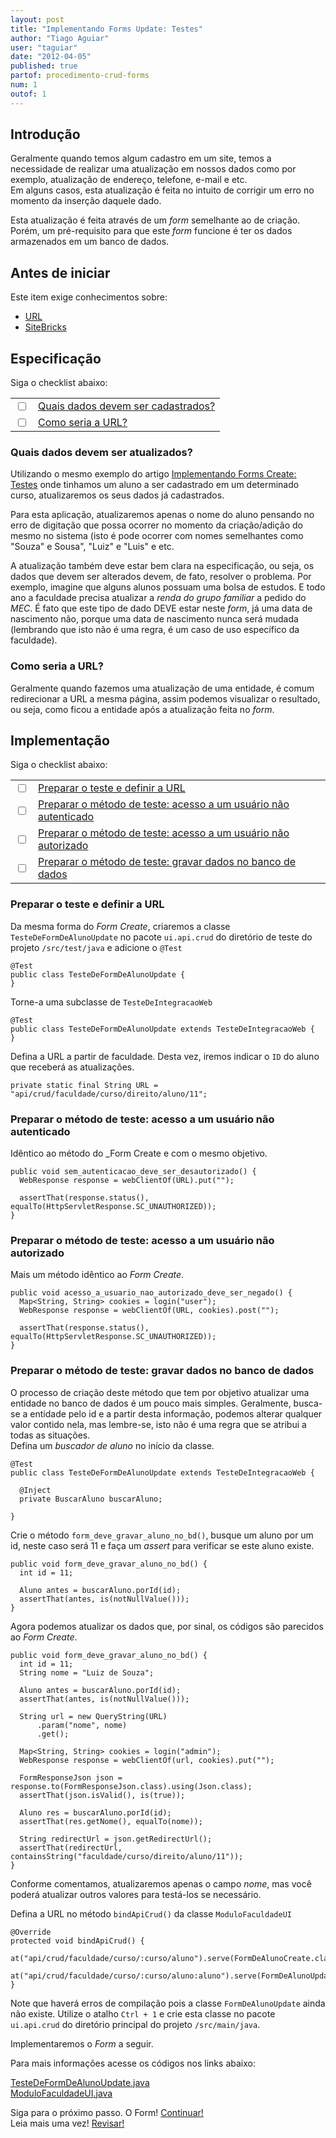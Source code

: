 ```yaml
---
layout: post
title: "Implementando Forms Update: Testes"
author: "Tiago Aguiar"
user: "taguiar"
date: "2012-04-05"
published: true
partof: procedimento-crud-forms
num: 1
outof: 1
---
```


## <a id="TOPO"> </a> Introdução
Geralmente quando temos algum cadastro em um site, temos a necessidade de realizar uma atualização
em nossos dados como por exemplo, atualização de endereço, telefone, e-mail e etc.<br> 
Em alguns casos, esta atualização é feita no intuito de corrigir um erro no momento da inserção 
daquele dado.

Esta atualização é feita através de um _form_ semelhante ao de criação. Porém, um pré-requisito para
que este _form_ funcione é ter os dados armazenados em um banco de dados.

## Antes de iniciar 
Este item exige conhecimentos sobre:

- [URL](http://pt.wikipedia.org/wiki/URL)
- [SiteBricks](http://sitebricks.org)

## Especificação

Siga o checklist abaixo:
<table class="table table-bordered">
 <tr>
   <td class="tac col2em">
    <a id="topo_0_0"><input type="checkbox" /></a>
   </td>
   <td>
	<a href="#0_0">Quais dados devem ser cadastrados?</a>  
   </td>
 </tr>
 <tr>
   <td class="tac col2em">
    <a id="topo_0_1"><input type="checkbox" /></a>
   </td>
   <td>
	<a href="#0_1">Como seria a URL?</a>  
   </td>
 </tr>
</table>

### <a id="0_0"> </a>Quais dados devem ser atualizados?
Utilizando o mesmo exemplo do artigo [Implementando Forms Create: Testes]({{base.url}}/procedimento/crud-forms/00-implementando-forms-testes.html)
onde tinhamos um aluno a ser cadastrado em um determinado curso, atualizaremos os seus dados já 
cadastrados.

Para esta aplicação, atualizaremos apenas o nome do aluno pensando no erro de digitação que possa
ocorrer no momento da criação/adição do mesmo no sistema (isto é pode ocorrer com nomes semelhantes
como "Souza" e Sousa", "Luiz" e "Luis" e etc.

A atualização também deve estar bem clara na especificação, ou seja, os dados que devem ser alterados
devem, de fato, resolver o problema. Por exemplo, imagine que alguns alunos possuam
uma bolsa de estudos. E todo ano a faculdade precisa atualizar a _renda do grupo familiar_ a pedido
do _MEC_. É fato que este tipo de dado DEVE estar neste _form_, já uma data de nascimento não, 
porque uma data de nascimento nunca será mudada (lembrando que isto não é uma regra, é um caso de uso
específico da faculdade).

### <a id="0_1"> </a>Como seria a URL?
Geralmente quando fazemos uma atualização de uma entidade, é comum redirecionar a URL a mesma página,
assim podemos visualizar o resultado, ou seja, como ficou a entidade após a atualização feita no 
_form_.

## Implementação

Siga o checklist abaixo:
<table class="table table-bordered">
 <tr>
   <td class="tac col2em">
    <a id="topo_0_3"><input type="checkbox" /></a>
   </td>
   <td>
	<a href="#0_3">Preparar o teste e definir a URL</a>  
   </td>
 </tr>
  <tr>
   <td class="tac col2em">
    <a id="topo_0_4"><input type="checkbox" /></a>
   </td>
   <td>
    <a href="#0_4">Preparar o método de teste: acesso a um usuário não autenticado</a>
   </td>
 </tr>
   <tr>
   <td class="tac col2em">
    <a id="topo_0_5"><input type="checkbox" /></a>
   </td>
   <td>
    <a href="#0_5">Preparar o método de teste: acesso a um usuário não autorizado</a>
   </td>
 </tr>
    <tr>
   <td class="tac col2em">
    <a id="topo_0_6"><input type="checkbox" /></a>
   </td>
   <td>
    <a href="#0_6">Preparar o método de teste: gravar dados no banco de dados</a>
   </td>
 </tr>
</table>

### <a id="0_3"> </a>Preparar o teste e definir a URL
Da mesma forma do _Form Create_, criaremos a classe `TesteDeFormDeAlunoUpdate` no pacote 
`ui.api.crud` do diretório de teste do projeto `/src/test/java` e adicione o `@Test`

	@Test
	public class TesteDeFormDeAlunoUpdate {
	}
	
Torne-a uma subclasse de `TesteDeIntegracaoWeb`

	@Test
	public class TesteDeFormDeAlunoUpdate extends TesteDeIntegracaoWeb {
	}
	
Defina a URL a partir de faculdade. Desta vez, iremos indicar o `ID` do aluno que receberá as 
atualizações.

	private static final String URL = "api/crud/faculdade/curso/direito/aluno/11";
	
### <a id="0_4"> </a>Preparar o método de teste: acesso a um usuário não autenticado
Idêntico ao método do _Form Create e com o mesmo objetivo.

    public void sem_autenticacao_deve_ser_desautorizado() {
      WebResponse response = webClientOf(URL).put("");

      assertThat(response.status(), equalTo(HttpServletResponse.SC_UNAUTHORIZED));
    }

### <a id="0_5"> </a>Preparar o método de teste: acesso a um usuário não autorizado
Mais um método idêntico ao _Form Create_.

	public void acesso_a_usuario_nao_autorizado_deve_ser_negado() {
	  Map<String, String> cookies = login("user");
	  WebResponse response = webClientOf(URL, cookies).post("");
	
	  assertThat(response.status(), equalTo(HttpServletResponse.SC_UNAUTHORIZED));
	}
    
### <a id="0_6"> </a>Preparar o método de teste: gravar dados no banco de dados
O processo de criação deste método que tem por objetivo atualizar uma entidade no banco de dados é
um pouco mais simples. Geralmente, busca-se a entidade pelo id e a partir desta informação,
podemos alterar qualquer valor contido nela, mas lembre-se, isto não é uma regra que se atribui a
todas as situações.<br>
Defina um _buscador de aluno_ no início da classe.

	@Test
	public class TesteDeFormDeAlunoUpdate extends TesteDeIntegracaoWeb {
	
	  @Inject
	  private BuscarAluno buscarAluno;
	
	}
	
Crie o método `form_deve_gravar_aluno_no_bd()`, busque um aluno por um id, neste caso será 11 e faça
um _assert_ para verificar se este aluno existe.

	public void form_deve_gravar_aluno_no_bd() {
	  int id = 11;
	  
	  Aluno antes = buscarAluno.porId(id);
	  assertThat(antes, is(notNullValue()));
	}

Agora podemos atualizar os dados que, por sinal, os códigos são parecidos ao _Form Create_.

    public void form_deve_gravar_aluno_no_bd() {
      int id = 11;
      String nome = "Luiz de Souza";

      Aluno antes = buscarAluno.porId(id);
      assertThat(antes, is(notNullValue()));

      String url = new QueryString(URL)
          .param("nome", nome)
          .get();

      Map<String, String> cookies = login("admin");
      WebResponse response = webClientOf(url, cookies).put("");

      FormResponseJson json = response.to(FormResponseJson.class).using(Json.class);
      assertThat(json.isValid(), is(true));

      Aluno res = buscarAluno.porId(id);
      assertThat(res.getNome(), equalTo(nome));

      String redirectUrl = json.getRedirectUrl();
      assertThat(redirectUrl, containsString("faculdade/curso/direito/aluno/11"));
    }

Conforme comentamos, atualizaremos apenas o campo _nome_, mas você poderá atualizar outros valores
para testá-los se necessário.

Defina a URL no método `bindApiCrud()` da classe `ModuloFaculdadeUI`

	@Override
	protected void bindApiCrud() {
	  at("api/crud/faculdade/curso/:curso/aluno").serve(FormDeAlunoCreate.class);
	  at("api/crud/faculdade/curso/:curso/aluno:aluno").serve(FormDeAlunoUpdate.class);
	}
	
Note que haverá erros de compilação pois a classe `FormDeAlunoUpdate` ainda não existe. Utilize o
atalho `Ctrl + 1` e crie esta classe no pacote `ui.api.crud` do diretório principal do projeto 
`/src/main/java`.

Implementaremos o _Form_ a seguir.	

Para mais informações acesse os códigos nos links abaixo:

[TesteDeFormDeAlunoUpdate.java](https://github.com/objectos/objectos-dojo/tree/master/objectos-dojo-team/src/test/java/br/com/objectos/dojo/taguiar/TesteDeFormDeAlunoUpdate.java)<br>
[ModuloFaculdadeUI.java](https://github.com/objectos/objectos-dojo/tree/master/objectos-dojo-team/src/main/java/br/com/objectos/dojo/taguiar/ModuloFaculdadeUI.java)<br>

Siga para o próximo passo. O Form! <a href="{{ site.baseurl }}/procedimento/crud-forms/" class="btn btn-success">Continuar!</a><br>
Leia mais uma vez! <a href="#TOPO" class="btn btn-warning">Revisar!</a>